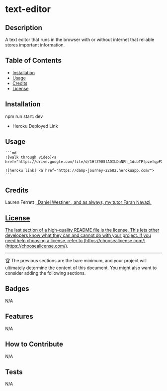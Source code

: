 # text-editor

## Description

A text editor that runs in the browser with or without internet that reliable stores important information.


## Table of Contents

- [Installation](#installation)
- [Usage](#usage)
- [Credits](#credits)
- [License](#license)

## Installation

npm run start: dev
- Heroku Deployed Link

## Usage

    ```md
    ![walk through video]<a href="https://drive.google.com/file/d/1HfZ90SfADILDaNPh_1dubTPfpzefqpPX/view">

    ![heroku link] <a href="https://damp-journey-22682.herokuapp.com/">
    ```

## Credits

Lauren Ferrett <a href="https://github.com/LFerrett">, Daniel Westiner <a href="https://github.com/DanielWestiner">, and as always, my tutor Faran Navazi.

## License

The last section of a high-quality README file is the license. This lets other developers know what they can and cannot do with your project. If you need help choosing a license, refer to [https://choosealicense.com/](https://choosealicense.com/).

---

🏆 The previous sections are the bare minimum, and your project will ultimately determine the content of this document. You might also want to consider adding the following sections.

## Badges

N/A

## Features

N/A

## How to Contribute

N/A

## Tests

N/A
